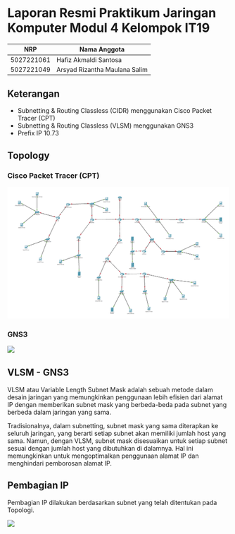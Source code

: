 # Laporan Resmi Praktikum Jaringan Komputer Modul 4 Kelompok IT19

| NRP | Nama Anggota |
|-----|--------------|
| 5027221061 | Hafiz Akmaldi Santosa |
| 5027221049 | Arsyad Rizantha Maulana Salim |

## Keterangan
- Subnetting & Routing Classless (CIDR) menggunakan Cisco Packet Tracer (CPT)
- Subnetting & Routing Classless (VLSM) menggunakan GNS3
- Prefix IP 10.73

## Topology
### Cisco Packet Tracer (CPT)
![CPT](https://github.com/HafizSantosa/Jarkom-Modul-4-IT19-2024/blob/main/images/topology.png)

### GNS3
![](https://cdn.discordapp.com/attachments/1021585230844395580/1248993734063030323/25acb7d0-3e11-4b62-8c47-70d2960686a5.png?ex=6665af8f&is=66645e0f&hm=d5379d71c9df87b8da5cedf05a8d32a43cc0956eed1b9570eaed3264e6bc9fb6&)

## VLSM - GNS3
VLSM atau Variable Length Subnet Mask adalah sebuah metode dalam desain jaringan yang memungkinkan penggunaan lebih efisien dari alamat IP dengan memberikan subnet mask yang berbeda-beda pada subnet yang berbeda dalam jaringan yang sama.

Tradisionalnya, dalam subnetting, subnet mask yang sama diterapkan ke seluruh jaringan, yang berarti setiap subnet akan memiliki jumlah host yang sama. Namun, dengan VLSM, subnet mask disesuaikan untuk setiap subnet sesuai dengan jumlah host yang dibutuhkan di dalamnya. Hal ini memungkinkan untuk mengoptimalkan penggunaan alamat IP dan menghindari pemborosan alamat IP.

## Pembagian IP
Pembagian IP dilakukan berdasarkan subnet yang telah ditentukan pada Topologi.

![](https://cdn.discordapp.com/attachments/1021585230844395580/1248995334437212233/image.png?ex=6665b10c&is=66645f8c&hm=ebae5251787d556bb6a4447f8f310d474c17fc71c8187df0de3d17ce29ff5beb&)

